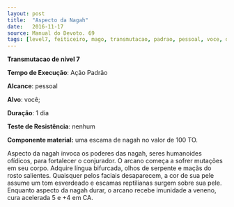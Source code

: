 ```yaml
---
layout: post
title:  "Aspecto da Nagah"
date:   2016-11-17
source: Manual do Devoto. 69
tags: [level7, feiticeiro, mago, transmutacao, padrao, pessoal, voce, dia, nenhum, componente]
---
```


**Transmutacao de nível 7**

**Tempo de Execução**: Ação Padrão

**Alcance**: pessoal

**Alvo**: você;

**Duração**: 1 dia

**Teste de Resistência**: nenhum

**Componente material:** uma escama de nagah no valor de 100 TO.

Aspecto da nagah invoca os poderes 
das nagah, seres humanoides ofídicos, 
para fortalecer o conjurador. O arcano 
começa a sofrer mutações em seu corpo. 
Adquire língua bifurcada, olhos de serpente e maçãs do rosto salientes. Quaisquer pelos faciais desaparecem, a cor 
de sua pele assume um tom esverdeado 
e escamas reptilianas surgem sobre sua 
pele. Enquanto aspecto da nagah durar, o 
arcano recebe imunidade a veneno, cura 
acelerada 5 e +4 em CA.